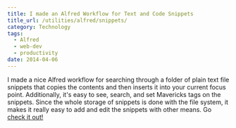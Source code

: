 ```yaml
---
title: I made an Alfred Workflow for Text and Code Snippets
title_url: /utilities/alfred/snippets/
category: Technology
tags:
  - Alfred
  - web-dev
  - productivity
date: 2014-04-06
---
```

I made a nice Alfred workflow for searching through a folder of plain text file snippets that copies the contents and then inserts it into your current focus point. Additionally, it's easy to see, search, and set Mavericks tags on the snippets. Since the whole storage of snippets is done with the file system, it makes it really easy to add and edit the snippets with other means. Go [check it out!](/utilities/alfred/snippets/)
